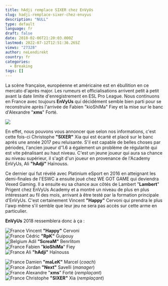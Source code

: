 ```yaml
---
title: hAdji remplace SIXER chez EnVyUs
slug: hadji-remplace-sixer-chez-envyus
description: "NULL"
type: default
language: fr
draft: false
date: 2018-02-06T21:20:03.000Z
lastmod: 2022-07-12T12:51:36.265Z
views: "27328"
author: neLendirekt
country: fr
categories:
  - Breaking
tags: []
---
```

La scène française, européenne et américaine est en ébullition en ce mercato d'après major. Les rumeurs et officialisations arrivent petit à petit avant la date limite d'enregistrement en ESL Pro League. Nous continuons en France avec toujours **EnVyUs** qui décidément semble bien parti pour se reconstruire après l'arrivée de Fabien "kioShiMa" Fiey⁠ et la mise sur le banc d'Alexandre "**xms**" Forté.

![](//picture/5a358f2983eb8/pic.jpg)

En effet, nous pouvons vous annoncer que selon nos informations, c'est cette fois-ci Christophe **"SIXER"** Xia qui est écarté et placé sur le banc après une année 2017 peu reluisante. S'il est capable de belles choses par périodes, l'ancien joueur d'1.6 a également un problème de régularité qui est vite pénalisant au haut niveau. C'est un jeune joueur qui aura sa chance au niveau supérieur, il s'agit d'un joueur en provenance de l'Academy EnVyUs, Ali **"hAdji"** Haïnouss.

Ce dernier qui fut révélé avec Platinium eSport en 2016 en atteignant les demi-finales de l'ESWC a ensuite joué chez WE GOT GAME qui deviendra Vexed Gaming. Il a ensuite eu sa chance aux côtés de Lambert "**Lambert**" Prigent chez EnVyUs Academy et a montré un niveau de plus en plus intéressant au fil des mois, arrivant à être testé par la formation principale d'EnVyUs. C'est certainement Vincent **"Happy"** Cervoni qui prendra le plus l'awp même s'il semble que leur jeu ne sera pas accès sur cette arme en particulier.

**EnVyUs** 2018 ressemblera donc à ça :

![France](/images/countries/fr.svg)⁠ Vincent **"Happy"** Cervoni  
![France](/images/countries/fr.svg)⁠ Cédric **"RpK"** Guipouy  
![Belgium](/images/countries/be.svg)⁠ Adil **"ScreaM"** Benrlitom  
![France](/images/countries/fr.svg)⁠ Fabien "**kioShiMa**" Fiey  
![France](/images/countries/fr.svg)⁠ Ali **"hAdji"** Haïnouss

![France](/images/countries/fr.svg)⁠ Damien **"maLeK"** Marcel (_coach_)  
![France](/images/countries/fr.svg)⁠ Jordan **"Next"** Savelli (_manager_)  
![France](/images/countries/fr.svg)⁠ Alexandre "**xms**" Forté (_remplaçant_)  
![France](/images/countries/fr.svg)⁠ Christophe **"SIXER"** Xia (_remplaçant_)
